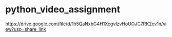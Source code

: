 # python_video_assignment

https://drive.google.com/file/d/1h5QaNxbG4H1XcgvIzvHoUOJC7RK2cv1n/view?usp=share_link
